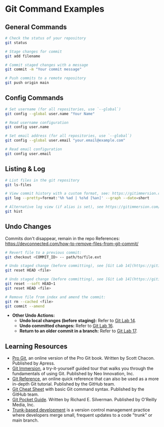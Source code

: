 # Git Command Examples

## General Commands

```bash
# Check the status of your repository
git status
```

```bash
# Stage changes for commit
git add filename
```

```bash
# Commit staged changes with a message
git commit -m "Your commit message"
```

```bash
# Push commits to a remote repository
git push origin main
```


## Config Commands

```bash
# Set username (for all repositories, use `--global`)
git config --global user.name "Your Name"
```

```bash
# Read username configuration
git config user.name
```

```bash
# Set email address (for all repositories, use `--global`)
git config --global user.email "your.email@example.com"
```

```bash
# Read email configuration
git config user.email
```


## Listing & Log

```bash
# List files in the git repository
git ls-files
```

```bash
# View commit history with a custom format, see: https://gitimmersion.com/lab_10.html:
git log --pretty=format:'%h %ad | %s%d [%an]' --graph --date=short
```

```bash
# Alternative log view (if alias is set), see https://gitimmersion.com/lab_11.html:
git hist
```


## Undo Changes

Commits don't disappear, remain in the repo
References: https://devconnected.com/how-to-remove-files-from-git-commit/

```bash
# Revert file to a previous commit:
git checkout <COMMIT_ID> -- path/to/file.ext
```

```bash
# Undo staged change (before committing), see [Git Lab 14](https://gitimmersion.com/lab_14.html):
git reset HEAD <file>
```

```bash
# Undo staged change (before committing), see [Git Lab 14](https://gitimmersion.com/lab_15.html) (using git >= 2.24):
git reset --soft HEAD~1 
git reset HEAD <file>
```

```bash
# Remove file from index and amend the commit:
git rm --cached <file>
git commit --amend
```

- **Other Undo Actions:**
  - **Undo local changes (before staging):** Refer to [Git Lab 14](https://gitimmersion.com/lab_14.html).
  - **Undo committed changes:** Refer to [Git Lab 16](https://gitimmersion.com/lab_16.html).
  - **Return to an older commit in a branch:** Refer to [Git Lab 17](https://gitimmersion.com/lab_17.html).


## Learning Resources

* [Pro Git](http://git-scm.com/book), an online version of the Pro Git book. Written by Scott Chacon. Published by Apress.
* [Git Immersion](http://gitimmersion.com/), a try-it-yourself guided tour that walks you through the fundamentals of using Git. Published by Neo Innovation, Inc.
* [Git Reference](http://gitref.org/index.html), an online quick reference that can also be used as a more in-depth Git tutorial. Published by the GitHub team.
* [Git Cheat Sheet](https://github.com/github/training-kit/blob/master/downloads/github-git-cheat-sheet.md) with basic Git command syntax. Published by the GitHub team.
* [Git Pocket Guide](http://www.amazon.com/Git-Pocket-Guide-Richard-Silverman/dp/1449325866). Written by Richard E. Silverman. Published by O'Reilly Media, Inc.
* [Trunk-based development](https://www.atlassian.com/continuous-delivery/continuous-integration/trunk-based-development) is a version control management practice where developers merge small, frequent updates to a code "trunk" or main branch.